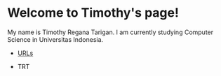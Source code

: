 # Welcome to Timothy's page!

My name is Timothy Regana Tarigan. I am currently studying Computer Science in Universitas Indonesia.

* [URLs](URLs/)

- TRT
